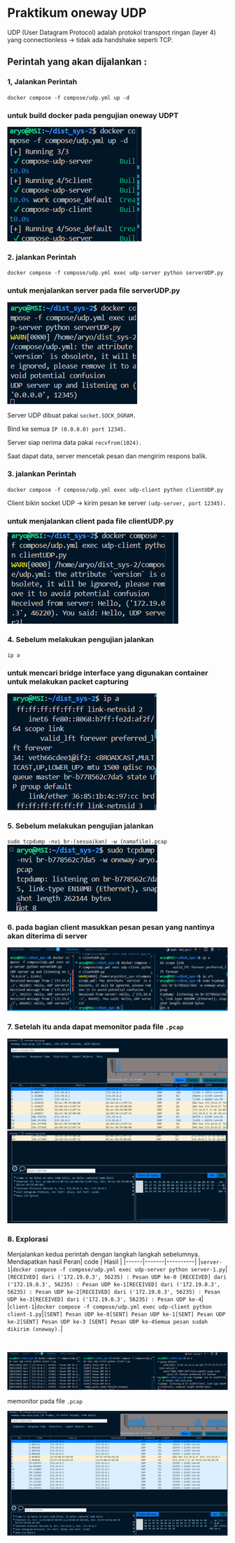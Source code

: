 # Praktikum oneway UDP
UDP (User Datagram Protocol) adalah protokol transport ringan (layer 4) yang connectionless -> tidak ada handshake seperti TCP.
## Perintah yang akan dijalankan :

### 1, Jalankan Perintah
`docker compose -f compose/udp.yml up -d`
### untuk build docker pada pengujian oneway UDPT
![alt text](img/image1.png)
### 2. jalankan Perintah
`docker compose -f compose/udp.yml exec udp-server python serverUDP.py`
### untuk menjalankan server pada file serverUDP.py
![alt text](img/image2.png)

Server UDP dibuat pakai `socket.SOCK_DGRAM.`

Bind ke semua `IP (0.0.0.0) port 12345.`

Server siap nerima data pakai `recvfrom(1024).`

Saat dapat data, server mencetak pesan dan mengirim respons balik.

### 3. jalankan Perintah
`docker compose -f compose/udp.yml exec udp-client python clientUDP.py`

Client bikin socket UDP → kirim pesan ke server `(udp-server, port 12345).`

### untuk menjalankan client pada file clientUDP.py
![alt text](img/image3.png)
### 4. Sebelum melakukan pengujian jalankan 
`ip a`
### untuk mencari bridge interface yang digunakan container untuk melakukan packet capturing
![alt text](img/image4.png)
### 5. Sebelum melakukan pengujian jalankan 
`sudo tcpdump -nvi br-(sesuaikan) -w (namafile).pcap`
![alt text](img/image5.png)
### 6. pada bagian client masukkan pesan pesan yang nantinya akan diterima di server
![alt text](img/image6.png)
### 7. Setelah itu anda dapat memonitor pada file `.pcap`
![alt text](img/image7.png)
![alt text](img/image8.png)
### 8. Explorasi
Menjalankan kedua perintah dengan langkah langkah sebelumnya. Mendapatkan hasil
 Peran|  code  |  Hasil   |
|------|-------|----------|
|`server-1`|`docker compose -f compose/udp.yml exec udp-server python server-1.py`|`[RECEIVED] dari ('172.19.0.3', 56235) : Pesan UDP ke-0 [RECEIVED] dari ('172.19.0.3', 56235) : Pesan UDP ke-1[RECEIVED] dari ('172.19.0.3', 56235) : Pesan UDP ke-2[RECEIVED] dari ('172.19.0.3', 56235) : Pesan UDP ke-3[RECEIVED] dari ('172.19.0.3', 56235) : Pesan UDP ke-4`|
|`client-1`|`docker compose -f compose/udp.yml exec udp-client python client-1.py`|`[SENT] Pesan UDP ke-0[SENT] Pesan UDP ke-1[SENT] Pesan UDP ke-2[SENT] Pesan UDP ke-3 [SENT] Pesan UDP ke-4Semua pesan sudah dikirim (oneway).`|

<br>

![alt text](img/image9.png)

memonitor pada file `.pcap`

![alt text](img/image10.png)

